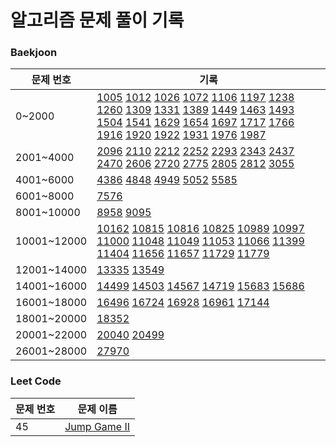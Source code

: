 # 알고리즘 문제 풀이 기록

### Baekjoon

|문제 번호|기록|
|-|-|
|0~2000|[1005](/2024-03/10-graph/boj-1005.py) [1012](/2024-01/05-dfs-bfs/boj-1012.py) [1026](/2024-02/06-sorting/boj-1026.py) [1072](/2024-02/07-binary-search/boj-1072.py) [1106](/2024-05/boj-1106.py) [1197](/2024-03/10-graph/boj-1197.py) [1238](/2024-02/09-shortest-path/boj-1238.py) [1260](/2024-01/05-dfs-bfs/boj-1260.py) [1309](/2024-11/boj-1309.java) [1331](/2024-01/04-implementation/boj-1331.cpp) [1389](/2024-02/09-shortest-path/boj-1389.py) [1449](/2024-02/06-sorting/boj-1449.py) [1463](/2024-02/08-dynamic-programming/boj-1463.py) [1493](/2024-01/03-greedy/boj-1493.py) [1504](/2024-02/09-shortest-path/boj-1504.py) [1541](/2024-01/03-greedy/boj-1541.py) [1629](/2024-11/boj-1629.java) [1654](/2024-02/07-binary-search/boj-1654.py) [1697](/2024-01/05-dfs-bfs/boj-1697.py) [1717](/2024-03/10-graph/boj-1717.py) [1766](/2024-03/10-graph/boj-1766.py) [1916](/2024-02/09-shortest-path/boj-1916.py) [1920](/2024-02/07-binary-search/boj-1920.py) [1922](/2024-03/10-graph/boj-1922.py) [1931](/2024-01/03-greedy/boj-1931.cpp) [1976](/2024-03/10-graph/boj-1976.py) [1987](/2024-01/05-dfs-bfs/boj-1987.py)|
|2001~4000|[2096](/2024-02/08-dynamic-programming/boj-2096.py) [2110](/2024-02/07-binary-search/boj-2110.py) [2212](/2024-03/boj-2212.py) [2252](/2024-03/10-graph/boj-2252.py) [2293](/2024-02/08-dynamic-programming/boj-2293.py) [2343](/2024-02/07-binary-search/boj-2343.py) [2437](/2024-01/03-greedy/boj-2437.cpp) [2470](/2024-02/06-sorting/boj-2470.py) [2606](/2024-01/05-dfs-bfs/boj-2606.py) [2720](/2024-01/03-greedy/boj-2720.cpp) [2775](/2024-02/08-dynamic-programming/boj-2775.py) [2805](/2024-02/07-binary-search/boj-2805.py) [2812](/2024-01/03-greedy/boj-2812.py) [3055](/2024-04/boj-3055.py)|
|4001~6000|[4386](/2024-03/10-graph/boj-4386.py) [4848](/2024-11/boj-4848.java) [4949](/2024-01/05-dfs-bfs/boj-4949.py) [5052](/2024-03/boj-5052.py) [5585](/2024-01/03-greedy/boj-5585.cpp)|
|6001~8000|[7576](/2024-01/05-dfs-bfs/boj-7576.py)|
|8001~10000|[8958](/2024-01/04-implementation/boj-8958.py) [9095](/2024-02/08-dynamic-programming/boj-9095.py)|
|10001~12000|[10162](/2024-01/03-greedy/boj-10162.cpp) [10815](/2024-02/07-binary-search/boj-10815.py) [10816](/2024-02/07-binary-search/boj-10816.py) [10825](/2024-02/06-sorting/boj-10825.py) [10989](/2024-02/06-sorting/boj-10989.py) [10997](/2024-01/04-implementation/boj-10997.py) [11000](/2024-01/03-greedy/boj-11000.cpp) [11048](/2024-02/08-dynamic-programming/boj-11048.py) [11049](/2024-02/08-dynamic-programming/boj-11049.py) [11053](/2024-02/08-dynamic-programming/boj-11053.py) [11066](/2024-03/boj-11066.py) [11399](/2024-01/03-greedy/boj-11399.cpp) [11404](/2024-02/09-shortest-path/boj-11404.py) [11656](/2024-02/06-sorting/boj-11656.py) [11657](/2024-02/09-shortest-path/boj-11657.py) [11729](/2024-01/05-dfs-bfs/boj-11729.py) [11779](/2024-02/09-shortest-path/boj-11779.py)|
|12001~14000|[13335](/2024-01/05-dfs-bfs/boj-13335.py) [13549](/2024-02/09-shortest-path/boj-13549.py)|
|14001~16000|[14499](/2024-01/04-implementation/boj-14499.py) [14503](/2024-01/04-implementation/boj-14503.py) [14567](/2024-03/10-graph/boj-14567.py) [14719](/2024-04/boj-14719.py) [15683](/2024-01/04-implementation/boj-15683.py) [15686](/2024-01/04-implementation/boj-15686.py)|
|16001~18000|[16496](/2024-02/06-sorting/boj-16496.py) [16724](/2024-03/10-graph/boj-16724.py) [16928](/2024-01/05-dfs-bfs/boj-16928.py) [16961](/2024-01/04-implementation/boj-16961.cpp) [17144](/2024-04/boj-17144.py)|
|18001~20000|[18352](/2024-02/09-shortest-path/boj-18352.py)|
|20001~22000|[20040](/2024-03/10-graph/boj-20040.py) [20499](/2024-11/boj-20499.java)|
|26001~28000|[27970](/2024-11/boj-27970.java)|

### Leet Code

|문제 번호|문제 이름|
|-|-|
|45|[Jump Game II](/2024-03/leet-jump-game-ii.py)|
